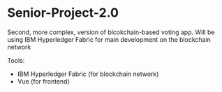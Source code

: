 # Senior-Project-2.0

Second, more complex, version of blcokchain-based voting app. Will be using IBM Hyperledger Fabric for main development on the blockchain network

Tools:
- IBM Hyperledger Fabric (for blockchain network)
- Vue (for frontend)